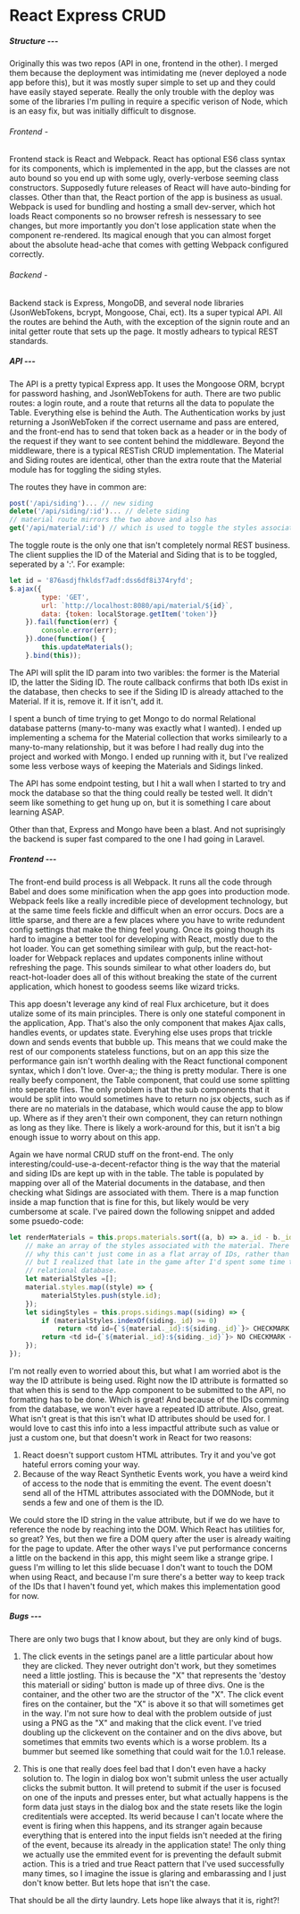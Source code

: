 # React Express CRUD

##### Structure ---

Originally this was two repos (API in one, frontend in the other). I merged them because the deployment was intimidating me (never deployed a node app before this), but it was mostly super simple to set up and they could have easily stayed seperate. Really the only trouble with the deploy was some of the libraries I'm pulling in require a specific verison of Node, which is an easy fix, but was initially difficult to disgnose. 

###### Frontend - 
Frontend stack is React and Webpack. React has optional ES6 class syntax for its components, which is implemented in the app, but the classes are not auto bound so you end up with some ugly, overly-verbose seeming class constructors. Supposedly future releases of React will have auto-binding for classes. Other than that, the React portion of the app is business as usual. Webpack is used for bundling and hosting a small dev-server, which hot loads React components so no browser refresh is nessessary to see changes, but more importantly you don't lose application state when the component re-rendered. Its magical enough that you can almost forget about the absolute head-ache that comes with getting Webpack configured correctly. 

###### Backend - 
Backend stack is Express, MongoDB, and several node libraries (JsonWebTokens, bcrypt, Mongoose, Chai, ect). Its a super typical API. All the routes are behind the Auth, with the exception of the signin route and an inital getter route that sets up the page. It mostly adhears to typical REST standards. 

##### API ---

The API is a pretty typical Express app. It uses the Mongoose ORM, bcrypt for password hashing, and JsonWebTokens for auth. There are two public routes: a login route, and a route that returns all the data to populate the Table. Everything else is behind the Auth. The Authentication works by just returning a JsonWebToken if the correct username and pass are entered, and the front-end has to send that token back as a header or in the body of the request if they want to see content behind the middleware. Beyond the middleware, there is a typical RESTish CRUD implementation. The Material and Siding routes are identical, other than the extra route that the Material module has for toggling the siding styles. 

The routes they have in common are: 

```javascript
post('/api/siding')... // new siding
delete('/api/siding/:id')... // delete siding
// material route mirrors the two above and also has
get('/api/material/:id') // which is used to toggle the styles associated with a particular material.
```
The toggle route is the only one that isn't completely normal REST business. The client supplies the ID of the Material and Siding that is to be toggled, seperated by a ':'. For example:
```javascript
let id = '876asdjfhkldsf7adf:dss6df8i374ryfd';
$.ajax({
        type: 'GET',
        url: `http://localhost:8080/api/material/${id}`,
        data: {token: localStorage.getItem('token')}
    }).fail(function(err) {
        console.error(err);
    }).done(function() {
        this.updateMaterials();
    }.bind(this));
```
The API will split the ID param into two varibles: the former is the Material ID, the latter the Siding ID. The route callback confirms that both IDs exist in the database, then checks to see if the Siding ID is already attached to the Material. If it is, remove it. If it isn't, add it.

I spent a bunch of time trying to get Mongo to do normal Relational database patterns (many-to-many was exactly what I wanted). I ended up implementing a schema for the Material collection that works similearly to a many-to-many relationship, but it was before I had really dug into the project and worked with Mongo. I ended up running with it, but I've realized some less verbose ways of keeping the Materials and Sidings linked. 

The API has some endpoint testing, but I hit a wall when I started to try and mock the database so that the thing could really be tested well. It didn't seem like something to get hung up on, but it is something I care about learning ASAP. 

Other than that, Express and Mongo have been a blast. And not suprisingly the backend is super fast compared to the one I had going in Laravel.

##### Frontend ---
The front-end build process is all Webpack. It runs all the code through Babel and does some minification when the app goes into production mode. Webpack feels like a really incredible piece of development technology, but at the same time feels fickle and difficult when an error occurs. Docs are a little sparse, and there are a few places where you have to write redundent config settings that make the thing feel young. Once its going though its hard to imagine a better tool for developing with React, mostly due to the hot loader. You can get something similear with gulp, but the react-hot-loader for Webpack replaces and updates components inline without refreshing the page. This sounds similear to what other loaders do, but react-hot-loader does all of this without breaking the state of the current application, which honest to goodess seems like wizard tricks. 

This app doesn't leverage any kind of real Flux archiceture, but it does utalize some of its main principles. There is only one stateful component in the application, App. That's also the only component that makes Ajax calls, handles events, or updates state. Everyhing else uses props that trickle down and sends events that bubble up. This means that we could make the rest of our components stateless functions, but on an app this size the performance gain isn't worthh dealing with the React functional component syntax, which I don't love. Over-a;; the thing is pretty modular. There is one really beefy component, the Table component, that could use some splitting into seperate files. The only problem is that the sub components that it would be split into would sometimes have to return no jsx objects, such as if there are no materials in the database, which would cause the app to blow up. Where as if they aren't their own component, they can return nothingn as long as they like. There is likely a work-around for this, but it isn't a big enough issue to worry about on this app. 

Again we have normal CRUD stuff on the front-end. The only interesting/could-use-a-decent-refactor thing is the way that the material and siding IDs are kept up with in the table. The table is populated by mapping over all of the Material documents in the database, and then checking what Sidings are associated with them. There is a map function inside a map function that is fine for this, but likely would be very cumbersome at scale. I've paired down the following snippet and added some psuedo-code:
```javascript
let renderMaterials = this.props.materials.sort((a, b) => a._id - b._id).map((material, index) => {
    // make an array of the styles associated with the material. There really isn't any reason
    // why this can't just come in as a flat array of IDs, rather than an array of objects as expressed in the Material schema,
    // but I realized that late in the game after I'd spent some time trying to make Mongo act like a 
    // relational database.
    let materialStyles =[];
    material.styles.map((style) => {
        materialStyles.push(style.id);
    });
    let sidingStyles = this.props.sidings.map((siding) => {
        if (materialStyles.indexOf(siding._id) >= 0) 
            return <td id={`${material._id}:${siding._id}`}> CHECKMARK </td>
        return <td id={`${material._id}:${siding._id}`}> NO CHECKMARK </td>
    });
});
```
I'm not really even to worried about this, but what I am worried abot is the way the ID attribute is being used. Right now the ID attribute is formatted so that when this is send to the App component to be submitted to the API, no formatting has to be done. Which is great! And because of the IDs comming from the database, we won't ever have a repeated ID attribute. Also, great. What isn't great is that this isn't what ID attributes should be used for. I would love to cast this info into a less impactful attribute such as value or just a custom one, but that doesn't work in React for two reasons: 
1. React doesn't support custom HTML attributes. Try it and you've got hateful errors coming your way.
2. Because of the way React Synthetic Events work, you have a weird kind of access to the node that is emmiting the event. The event doesn't send all of the HTML attributes associated with the DOMNode, but it sends a few and one of them is the ID.

We could store the ID string in the value attribute, but if we do we have to reference the node by reaching into the DOM. Which React has utilities for, so great? Yes, but then we fire a DOM query after the user is already waiting for the page to update. After the other ways I've put performance concerns a little on the backend in this app, this might seem like a strange gripe. I guess I'm willing to let this slide becuase I don't want to touch the DOM when using React, and because I'm sure there's a better way to keep track of the IDs that I haven't found yet, which makes this implementation good for now. 

##### Bugs ---
There are only two bugs that I know about, but they are only kind of bugs. 
1. The click events in the setings panel are a little particular about how they are clicked. They never outright don't work, but they sometimes need a little jostling. This is because the "X" that represents the 'destoy this materiall or siding' button is made up of three divs. One is the container, and the other two are the structor of the "X". The click event fires on the container, but the "X" is above it so that will sometimes get in the way. I'm not sure how to deal with the problem outside of just using a PNG as the "X" and making that the click event. I've tried doubling up the clickevent on the container and on the divs above, but sometimes that emmits two events which is a worse problem. Its a bummer but seemed like something that could wait for the 1.0.1 release. 

2. This is one that really does feel bad that I don't even have a hacky solution to. The login in dialog box won't submit unless the user actually clicks the submit button. It will pretend to submit if the user is focused on one of the inputs and presses enter, but what actually happens is the form data just stays in the dialog box and the state resets like the login creditentials were accepted. Its werid because I can't locate where the event is firing when this happens, and its stranger again because everything that is entered into the input fields isn't needed at the firing of the event, because its already in the application state! The only thing we actually use the emmited event for is preventing the default submit action. This is a tried and true React pattern that I've used successfully many times, so I imagine the issue is glaring and embarassing and I just don't know better. But lets hope that isn't the case.

That should be all the dirty laundry. Lets hope like always that it is, right?!

















